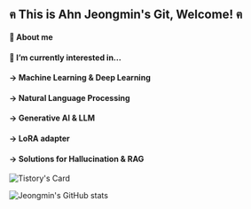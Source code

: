 ## ฅ This is Ahn Jeongmin's Git, Welcome!  ฅ

#### 🌱 About me

#### 🌱 I’m currently interested in...
#### → Machine Learning & Deep Learning
#### → Natural Language Processing
#### → Generative AI & LLM
#### → LoRA adapter
#### → Solutions for Hallucination & RAG
<!--
**Ahn-Jeongmin/Ahn-Jeongmin** is a ✨ _special_ ✨ repository because its `README.md` (this file) appears on your GitHub profile.

Here are some ideas to get you started:

- 🔭 I’m currently working on ...
- 🌱 I’m currently learning ...
- 👯 I’m looking to collaborate on ...
- 🤔 I’m looking for help with ...
- 💬 Ask me about ...
- 📫 How to reach me: ...
- 😄 Pronouns: ...
- ⚡ Fun fact: ...
-->

![Tistory's Card](https://github-readme-tistory-card.vercel.app/api?name=tingmins-swdeliveryservice&postId=12)



![Jeongmin's GitHub stats](https://github-readme-stats.vercel.app/api?username=Ahn-Jeongmin&show_icons=true&theme=dracula)
